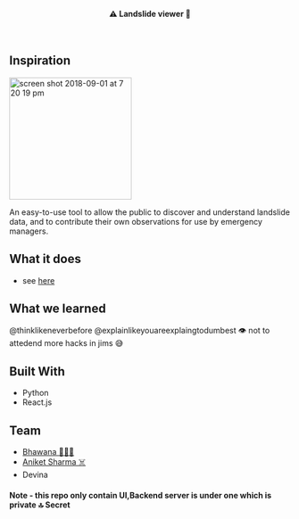 <p align="center">
 <b>⚠️ Landslide viewer 🚨</b><br>
  <br><br>
  <img alt src="https://user-images.githubusercontent.com/22680912/44946571-2ce01380-ae1c-11e8-9f5a-b9e022e9e992.png">
</p>

## Inspiration
<img width="219" alt="screen shot 2018-09-01 at 7 20 19 pm" src="https://user-images.githubusercontent.com/22680912/44946560-1a65da00-ae1c-11e8-9ef8-135293ae115a.png">

An easy-to-use tool to allow the public to discover and understand landslide data, and to contribute their own observations for use by emergency managers.

## What it does
- see [here](https://drive.google.com/file/d/1b-WgOQ8QXBS38_fG2BTF8RKBrj1mnfOv/view?usp=sharing
)
## What we learned
@thinklikeneverbefore @explainlikeyouareexplaingtodumbest 👁 not to attedend more hacks in jims 😅

## Built With
- Python
- React.js

## Team
- [Bhawana 💁🏻‍♀️](https://github.com/sona-19)
- [Aniket Sharma ☠️](https://github.com/aniket965)
- Devina

#### Note - this repo only contain UI,Backend server is under one which is private 🔝 Secret
